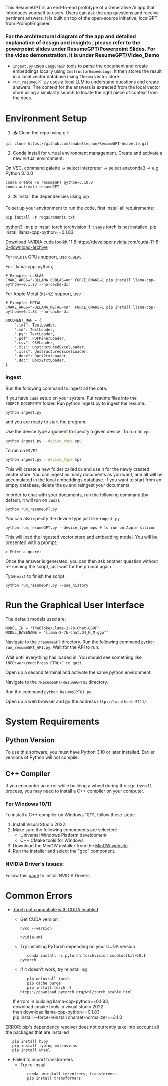 This ResumeGPT is an end-to-end prototype of a Generative AI app that introduces yourself to users. Users can ask the app questions and receive pertinent answers. It is built on top of the open-source initiative, localGPT from PromptEngineer.

### For the architectural diagram of the app and detailed explanation of design and insights , please refer to the powerpoint slides under ResumeGPT/Powerpoint Slides. For the video demonstration, it is under ResumeGPT/Video_Demo
  
- `ingest.py` uses `LangChain` tools to parse the document and create embeddings locally using `InstructorEmbeddings`. It then stores the result in a local vector database using `Chroma` vector store.
- `run_resumeGPT.py` uses a local LLM to understand questions and create answers. The context for the answers is extracted from the local vector store using a similarity search to locate the right piece of context from the docs.

# Environment Setup

1. 📥 Clone the repo using git:

```shell
git clone https://github.com/anabellechan/ResumeGPT-Anabelle.git
```

2. Conda Install for virtual environment management. Create and activate a new virtual environment.

On VSC, command palette -> select interpreter -> select anaconda3 -> e.g Python 3.10.0
```shell
conda create -n resumeGPT python=3.10.0
conda activate resumeGPT
```

3. 🛠️ Install the dependencies using pip

To set up your environment to run the code, first install all requirements:

```shell
pip install -r requirements.txt
```
python3 -m pip install torch torchvision if it says torch is not installed.
pip install llama-cpp-python==0.1.83

Download NVIDIA cuda toolkit 11.8 https://developer.nvidia.com/cuda-11-8-0-download-archive

For `NVIDIA` GPUs support, use `cuBLAS`

For Llama-cpp-python,
```shell
# Example: cuBLAS
CMAKE_ARGS="-DLLAMA_CUBLAS=on" FORCE_CMAKE=1 pip install llama-cpp-python==0.1.83 --no-cache-dir
```

For Apple Metal (`M1/M2`) support, use

```shell
# Example: METAL
CMAKE_ARGS="-DLLAMA_METAL=on"  FORCE_CMAKE=1 pip install llama-cpp-python==0.1.83 --no-cache-dir
```

```shell
DOCUMENT_MAP = {
    ".txt": TextLoader,
    ".md": TextLoader,
    ".py": TextLoader,
    ".pdf": PDFMinerLoader,
    ".csv": CSVLoader,
    ".xls": UnstructuredExcelLoader,
    ".xlsx": UnstructuredExcelLoader,
    ".docx": Docx2txtLoader,
    ".doc": Docx2txtLoader,
}
```

### Ingest

Run the following command to ingest all the data.

If you have `cuda` setup on your system.
Put resume files into the `SOURCE_DOCUMENTS` folder. Run python ingest.py to ingest the resume.
```shell
python ingest.py 
```
and you are ready to start the program.

Use the device type argument to specify a given device.
To run on `cpu`
```sh
python ingest.py --device_type cpu
```
To run on `M1/M2`

```sh
python ingest.py --device_type mps
```

This will create a new folder called `DB` and use it for the newly created vector store. You can ingest as many documents as you want, and all will be accumulated in the local embeddings database.
If you want to start from an empty database, delete the `DB` and reingest your documents.


In order to chat with your documents, run the following command (by default, it will run on `cuda`).

```shell
python run_resumeGPT.py
```
You can also specify the device type just like `ingest.py`

```shell
python run_resumeGPT.py --device_type mps # to run on Apple silicon
```

This will load the ingested vector store and embedding model. You will be presented with a prompt:

```shell
> Enter a query:
```
Once the answer is generated, you can then ask another question without re-running the script, just wait for the prompt again.

Type `exit` to finish the script.

```shell
python run_resumeGPT.py --use_history
```

# Run the Graphical User Interface
The default models used are:
   ```shell
   MODEL_ID = "TheBloke/Llama-2-7b-Chat-GGUF"
   MODEL_BASENAME = "llama-2-7b-chat.Q4_K_M.gguf"
   ```
Navigate to the `/resumeGPT` directory.
Run the following command `python run_resumeGPT_API.py`. Wait for the API to run.

Wait until everything has loaded in. You should see something like `INFO:werkzeug:Press CTRL+C to quit`.

Open up a second terminal and activate the same python environment.

Navigate to the `/ResumeGPT/ResumeGPTUI` directory.

Run the command `python ResumeGPTUI.py`.

Open up a web browser and go the address `http://localhost:5111/`.

# System Requirements

## Python Version

To use this software, you must have Python 3.10 or later installed. Earlier versions of Python will not compile.

## C++ Compiler

If you encounter an error while building a wheel during the `pip install` process, you may need to install a C++ compiler on your computer.

### For Windows 10/11

To install a C++ compiler on Windows 10/11, follow these steps:

1. Install Visual Studio 2022.
2. Make sure the following components are selected:
   - Universal Windows Platform development
   - C++ CMake tools for Windows
3. Download the MinGW installer from the [MinGW website](https://sourceforge.net/projects/mingw/).
4. Run the installer and select the "gcc" component.

### NVIDIA Driver's Issues:

Follow this [page](https://linuxconfig.org/how-to-install-the-nvidia-drivers-on-ubuntu-22-04) to install NVIDIA Drivers.

# Common Errors

 - [Torch not compatible with CUDA enabled](https://github.com/pytorch/pytorch/issues/30664)

   -  Get CUDA version
      ```shell
      nvcc --version
      ```
      ```shell
      nvidia-smi
      ```
   - Try installing PyTorch depending on your CUDA version
      ```shell
         conda install -c pytorch torchvision cudatoolkit=10.1 pytorch
      ```
   - If it doesn't work, try reinstalling
      ```shell
         pip uninstall torch
         pip cache purge
         pip install torch -f https://download.pytorch.org/whl/torch_stable.html
      ```
    If errors in building llama-cpp-python==0.1.83,  
        download cmake tools in visual studio 2022  
        then download llama-cpp-python==0.1.83  
        pip install --force-reinstall charset-normalizer==3.1.0  

  ERROR: pip's dependency resolver does not currently take into account all the packages that are installed
  ```shell
     pip install h5py
     pip install typing-extensions
     pip install wheel
  ```
- Failed to import transformers
  - Try re-install
    ```shell
       conda uninstall tokenizers, transformers
       pip install transformers
    ```
